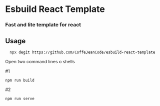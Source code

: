 # Esbuild React Template

### Fast and lite template for react

## Usage

```shell
  npx degit https://github.com/CoffeJeanCode/esbuild-react-template
```

Open two command lines o shells

#1

```shell
npm run build
```

#2

```shell
npm run serve
```

